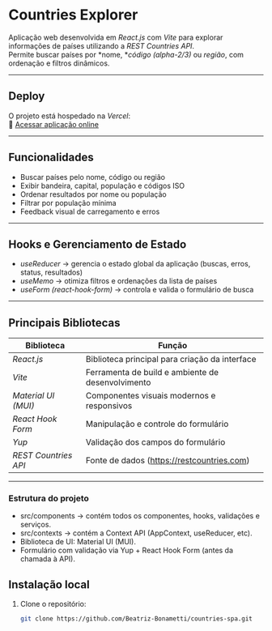 # Countries Explorer

Aplicação web desenvolvida em *React.js* com *Vite* para explorar informações de países utilizando a *REST Countries API*.  
Permite buscar países por *nome, **código (alpha-2/3)* ou *região*, com ordenação e filtros dinâmicos.

---

## Deploy
O projeto está hospedado na *Vercel*:  
🔗 [Acessar aplicação online](https://countries-spa-zeta.vercel.app/)

---

## Funcionalidades
- Buscar países pelo nome, código ou região  
- Exibir bandeira, capital, população e códigos ISO  
- Ordenar resultados por nome ou população  
- Filtrar por população mínima  
- Feedback visual de carregamento e erros  

---

## Hooks e Gerenciamento de Estado
- *useReducer* → gerencia o estado global da aplicação (buscas, erros, status, resultados)  
- *useMemo* → otimiza filtros e ordenações da lista de países  
- *useForm (react-hook-form)* → controla e valida o formulário de busca  

---

## Principais Bibliotecas
| Biblioteca | Função |
|-------------|--------|
| *React.js* | Biblioteca principal para criação da interface |
| *Vite* | Ferramenta de build e ambiente de desenvolvimento |
| *Material UI (MUI)* | Componentes visuais modernos e responsivos |
| *React Hook Form* | Manipulação e controle do formulário |
| *Yup* | Validação dos campos do formulário |
| *REST Countries API* | Fonte de dados (https://restcountries.com) |

---

### Estrutura do projeto 
- src/components → contém todos os componentes, hooks, validações e serviços.
- src/contexts → contém a Context API (AppContext, useReducer, etc).
- Biblioteca de UI: Material UI (MUI).
- Formulário com validação via Yup + React Hook Form (antes da chamada à API).

## Instalação local

1. Clone o repositório:
   ```bash
   git clone https://github.com/Beatriz-Bonametti/countries-spa.git

